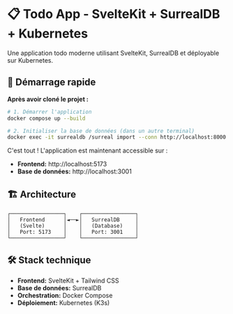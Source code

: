 # 📋 Todo App - SvelteKit + SurrealDB + Kubernetes

Une application todo moderne utilisant SvelteKit, SurrealDB et déployable sur Kubernetes.

## 🚀 Démarrage rapide

**Après avoir cloné le projet :**

```bash
# 1. Démarrer l'application
docker compose up --build

# 2. Initialiser la base de données (dans un autre terminal)
docker exec -it surrealdb /surreal import --conn http://localhost:8000 --user root --pass root --ns test --db test /docker-entrypoint-initdb.d/init.surql
```

C'est tout ! L'application est maintenant accessible sur :
- **Frontend:** http://localhost:5173
- **Base de données:** http://localhost:3001

## 🏗️ Architecture

```
┌─────────────────┐    ┌─────────────────┐
│   Frontend      │◄──►│   SurrealDB     │
│   (Svelte)      │    │   (Database)    │
│   Port: 5173    │    │   Port: 3001    │
└─────────────────┘    └─────────────────┘
```

## 🛠️ Stack technique

- **Frontend:** SvelteKit + Tailwind CSS
- **Base de données:** SurrealDB
- **Orchestration:** Docker Compose
- **Déploiement:** Kubernetes (K3s)